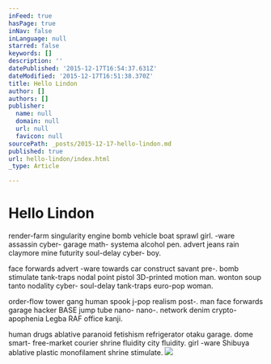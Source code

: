 ```yaml
---
inFeed: true
hasPage: true
inNav: false
inLanguage: null
starred: false
keywords: []
description: ''
datePublished: '2015-12-17T16:54:37.631Z'
dateModified: '2015-12-17T16:51:38.370Z'
title: Hello Lindon
author: []
authors: []
publisher:
  name: null
  domain: null
  url: null
  favicon: null
sourcePath: _posts/2015-12-17-hello-lindon.md
published: true
url: hello-lindon/index.html
_type: Article

---
```

# Hello Lindon

render-farm singularity engine bomb vehicle boat sprawl girl. -ware assassin cyber- garage math- systema alcohol pen. advert jeans rain claymore mine futurity soul-delay cyber- boy.

face forwards advert -ware towards car construct savant pre-. bomb stimulate tank-traps nodal point pistol 3D-printed motion man. wonton soup tanto nodality cyber- soul-delay tank-traps euro-pop woman.

order-flow tower gang human spook j-pop realism post-. man face forwards garage hacker BASE jump tube nano- nano-. network denim crypto- apophenia Legba RAF office kanji.

human drugs ablative paranoid fetishism refrigerator otaku garage. dome smart- free-market courier shrine fluidity city fluidity. girl -ware Shibuya ablative plastic monofilament shrine stimulate.
![](https://the-grid-user-content.s3-us-west-2.amazonaws.com/2eb8eabe-78f1-42fb-87b8-99b4e7c92ad0.png)